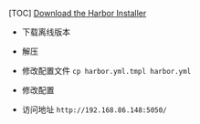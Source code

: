 [TOC]
[Download the Harbor Installer](https://goharbor.io/docs/2.3.0/install-config/download-installer/)

* 下载离线版本

*  解压

*  修改配置文件
`cp harbor.yml.tmpl harbor.yml`

* 修改配置

* 访问地址
`http://192.168.86.148:5050/`

